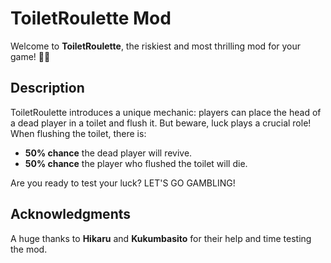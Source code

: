 # ToiletRoulette Mod

Welcome to **ToiletRoulette**, the riskiest and most thrilling mod for your game! 🚽💀

## Description

ToiletRoulette introduces a unique mechanic: players can place the head of a dead player in a toilet and flush it. But beware, luck plays a crucial role! When flushing the toilet, there is:

- **50% chance** the dead player will revive.
- **50% chance** the player who flushed the toilet will die.

Are you ready to test your luck?
LET'S GO GAMBLING!

## Acknowledgments

A huge thanks to **Hikaru** and **Kukumbasito** for their help and time testing the mod.
